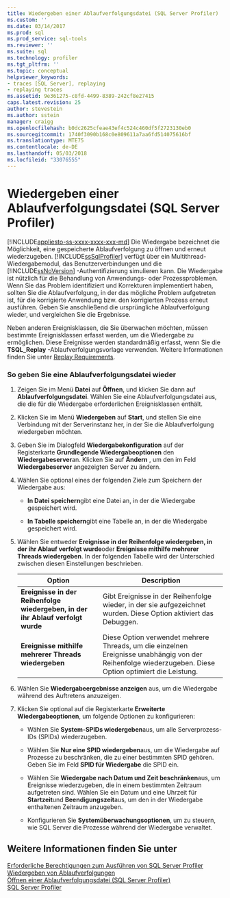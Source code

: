```yaml
---
title: Wiedergeben einer Ablaufverfolgungsdatei (SQL Server Profiler) | Microsoft Docs
ms.custom: ''
ms.date: 03/14/2017
ms.prod: sql
ms.prod_service: sql-tools
ms.reviewer: ''
ms.suite: sql
ms.technology: profiler
ms.tgt_pltfrm: ''
ms.topic: conceptual
helpviewer_keywords:
- traces [SQL Server], replaying
- replaying traces
ms.assetid: 9e361275-c8fd-4499-8389-242cf8e27415
caps.latest.revision: 25
author: stevestein
ms.author: sstein
manager: craigg
ms.openlocfilehash: b0dc2625cfeae43ef4c524c460df5f2723130eb0
ms.sourcegitcommit: 1740f3090b168c0e809611a7aa6fd514075616bf
ms.translationtype: MTE75
ms.contentlocale: de-DE
ms.lasthandoff: 05/03/2018
ms.locfileid: "33076555"
---
```

# <a name="replay-a-trace-file-sql-server-profiler"></a>Wiedergeben einer Ablaufverfolgungsdatei (SQL Server Profiler)
[!INCLUDE[appliesto-ss-xxxx-xxxx-xxx-md](../../includes/appliesto-ss-xxxx-xxxx-xxx-md.md)]
  Die Wiedergabe bezeichnet die Möglichkeit, eine gespeicherte Ablaufverfolgung zu öffnen und erneut wiederzugeben. [!INCLUDE[ssSqlProfiler](../../includes/sssqlprofiler-md.md)] verfügt über ein Multithread-Wiedergabemodul, das Benutzerverbindungen und die [!INCLUDE[ssNoVersion](../../includes/ssnoversion-md.md)] -Authentifizierung simulieren kann. Die Wiedergabe ist nützlich für die Behandlung von Anwendungs- oder Prozessproblemen. Wenn Sie das Problem identifiziert und Korrekturen implementiert haben, sollten Sie die Ablaufverfolgung, in der das mögliche Problem aufgetreten ist, für die korrigierte Anwendung bzw. den korrigierten Prozess erneut ausführen. Geben Sie anschließend die ursprüngliche Ablaufverfolgung wieder, und vergleichen Sie die Ergebnisse.  
  
 Neben anderen Ereignisklassen, die Sie überwachen möchten, müssen bestimmte Ereignisklassen erfasst werden, um die Wiedergabe zu ermöglichen. Diese Ereignisse werden standardmäßig erfasst, wenn Sie die **TSQL_Replay** -Ablaufverfolgungsvorlage verwenden. Weitere Informationen finden Sie unter [Replay Requirements](../../tools/sql-server-profiler/replay-requirements.md).  
  
### <a name="to-replay-a-trace-file"></a>So geben Sie eine Ablaufverfolgungsdatei wieder  
  
1.  Zeigen Sie im Menü **Datei** auf **Öffnen**, und klicken Sie dann auf **Ablaufverfolgungsdatei**. Wählen Sie eine Ablaufverfolgungsdatei aus, die die für die Wiedergabe erforderlichen Ereignisklassen enthält.  
  
2.  Klicken Sie im Menü **Wiedergeben** auf **Start**, und stellen Sie eine Verbindung mit der Serverinstanz her, in der Sie die Ablaufverfolgung wiedergeben möchten.  
  
3.  Geben Sie im Dialogfeld **Wiedergabekonfiguration** auf der Registerkarte **Grundlegende Wiedergabeoptionen** den **Wiedergabeserver**an. Klicken Sie auf **Ändern** , um den im Feld **Wiedergabeserver** angezeigten Server zu ändern.  
  
4.  Wählen Sie optional eines der folgenden Ziele zum Speichern der Wiedergabe aus:  
  
    -   **In Datei speichern**gibt eine Datei an, in der die Wiedergabe gespeichert wird.  
  
    -   **In Tabelle speichern**gibt eine Tabelle an, in der die Wiedergabe gespeichert wird.  
  
5.  Wählen Sie entweder **Ereignisse in der Reihenfolge wiedergeben, in der ihr Ablauf verfolgt wurde**oder **Ereignisse mithilfe mehrerer Threads wiedergeben**. In der folgenden Tabelle wird der Unterschied zwischen diesen Einstellungen beschrieben.  
  
    |Option|Description|  
    |------------|-----------------|  
    |**Ereignisse in der Reihenfolge wiedergeben, in der ihr Ablauf verfolgt wurde**|Gibt Ereignisse in der Reihenfolge wieder, in der sie aufgezeichnet wurden. Diese Option aktiviert das Debuggen.|  
    |**Ereignisse mithilfe mehrerer Threads wiedergeben**|Diese Option verwendet mehrere Threads, um die einzelnen Ereignisse unabhängig von der Reihenfolge wiederzugeben. Diese Option optimiert die Leistung.|  
  
6.  Wählen Sie **Wiedergabeergebnisse anzeigen** aus, um die Wiedergabe während des Auftretens anzuzeigen.  
  
7.  Klicken Sie optional auf die Registerkarte **Erweiterte Wiedergabeoptionen**, um folgende Optionen zu konfigurieren:  
  
    -   Wählen Sie **System-SPIDs wiedergeben**aus, um alle Serverprozess-IDs (SPIDs) wiederzugeben.  
  
    -   Wählen Sie **Nur eine SPID wiedergeben**aus, um die Wiedergabe auf Prozesse zu beschränken, die zu einer bestimmten SPID gehören. Geben Sie im Feld **SPID für Wiedergabe** die SPID ein.  
  
    -   Wählen Sie **Wiedergabe nach Datum und Zeit beschränken**aus, um Ereignisse wiederzugeben, die in einem bestimmten Zeitraum aufgetreten sind. Wählen Sie ein Datum und eine Uhrzeit für **Startzeit**und **Beendigungszeit**aus, um den in der Wiedergabe enthaltenen Zeitraum anzugeben.  
  
    -   Konfigurieren Sie **Systemüberwachungsoptionen**, um zu steuern, wie SQL Server die Prozesse während der Wiedergabe verwaltet.  
  
## <a name="see-also"></a>Weitere Informationen finden Sie unter  
 [Erforderliche Berechtigungen zum Ausführen von SQL Server Profiler](../../tools/sql-server-profiler/permissions-required-to-run-sql-server-profiler.md)   
 [Wiedergeben von Ablaufverfolgungen](../../tools/sql-server-profiler/replay-traces.md)   
 [Öffnen einer Ablaufverfolgungsdatei &#40;SQL Server Profiler&#41;](../../tools/sql-server-profiler/open-a-trace-file-sql-server-profiler.md)   
 [SQL Server Profiler](../../tools/sql-server-profiler/sql-server-profiler.md)  
  
  
